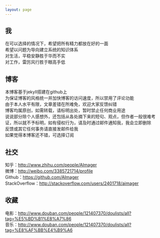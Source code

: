 ```yaml
---
layout: page
---
```


## 我

在可以选择的情况下，希望把所有精力都放在好的一面  </br>
希望以问题为导向建立系统的知识体系   </br>
对生活，平稳安静胜于华而不实  </br>
对工作，雷厉风行胜于眼高手低

## 博客

本博客基于jekyll搭建在github上   </br>
为保证博客的风格统一并加快博客的访问速度，所以禁用了评论功能 </br>
由于本人水平有限，文章差错在所难免，欢迎大家反馈纠错  </br>
博客均属原创，如需转载，请标明出处，暂时禁止任何商业用途  </br>
说说部分除个人感想外，还包括从各处摘下来的短句、观点，但作者一般很难考证，所以就不予标明，如有侵权行为，请及时通过邮件通知我，我会立即删除  </br>
反馈或其它任何事务请直接发邮件给我 <a href=mailto:funcemail@163.com><i class="fa fa-mail-reply"></i></a> </br>
如果觉得本博客还不错，可选择订阅 <a href="/atom.xml"><i class="fa fa-rss"></i></a>

## 社交

知乎：<http://www.zhihu.com/people/AImager> </br>
微博：<http://weibo.com/3385721714/profile> </br>
Github：<https://github.com/AImager> </br>
StackOverflow：<http://stackoverflow.com/users/2401718/aimager>

## 收藏

电影：<http://www.douban.com/people/121407370/doulists/all?tag=%E5%BD%B1%E8%A7%86></br>
音乐：<http://www.douban.com/people/121407370/doulists/all?tag=%E8%AF%BB%E4%B9%A6></br>
